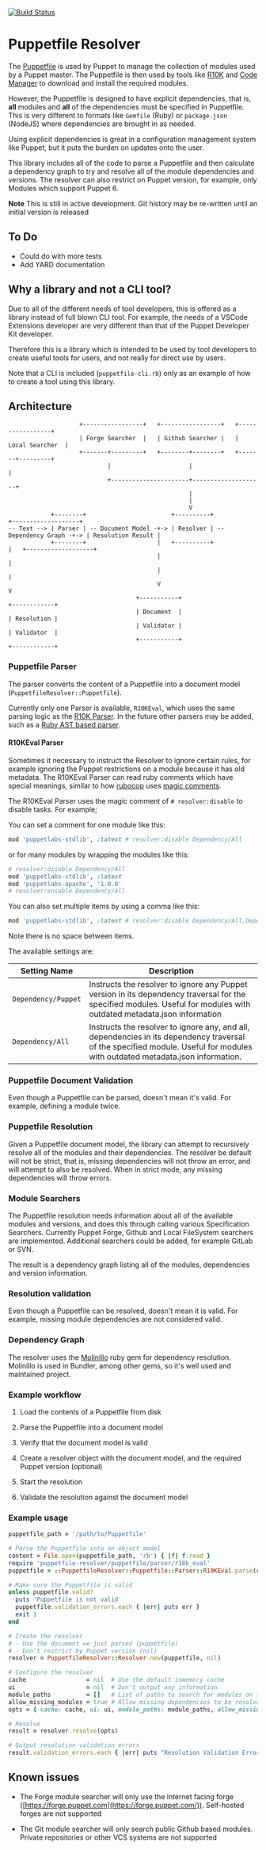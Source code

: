 [![Build Status](https://travis-ci.com/lingua-pupuli/puppetfile-resolver.svg?branch=master)](https://travis-ci.com/lingua-pupuli/puppetfile-resolver)

# Puppetfile Resolver

The [Puppetfile](https://puppet.com/docs/pe/latest/puppetfile.html) is used by Puppet to manage the collection of modules used by a Puppet master. The Puppetfile is then used by tools like [R10K](https://github.com/puppetlabs/r10k) and [Code Manager](https://puppet.com/docs/pe/latest/code_mgr_how_it_works.html#how-code-manager-works) to download and install the required modules.

However, the Puppetfile is designed to have explicit dependencies, that is, **all** modules and **all** of the dependencies must be specified in Puppetfile. This is very different to formats like `Gemfile` (Ruby) or `package.json` (NodeJS) where dependencies are brought in as needed.

Using explicit dependencies is great in a configuration management system like Puppet, but it puts the burden on updates onto the user.

This library includes all of the code to parse a Puppetfile and then calculate a dependency graph to try and resolve all of the module dependencies and versions. The resolver can also restrict on Puppet version, for example, only Modules which support Puppet 6.

**Note** This is still in active development. Git history may be re-written until an initial version is released

## To Do

- Could do with more tests
- Add YARD documentation

## Why a library and not a CLI tool?

Due to all of the different needs of tool developers, this is offered as a library instead of full blown CLI tool. For example, the needs of a VSCode Extensions developer are very different than that of the Puppet Developer Kit developer.

Therefore this is a library which is intended to be used by tool developers to create useful tools for users, and not really for direct use by users.

Note that a CLI is included (`puppetfile-cli.rb`) only as an example of how to create a tool using this library.

## Architecture

``` text
                    +-----------------+   +-----------------+   +-----------------+
                    | Forge Searcher  |   | Github Searcher |   | Local Searcher  |
                    +-------+---------+   +--------+--------+   +-------+---------+
                            |                      |                    |
                            +----------------------+--------------------+
                                                   |
                                                   |
                                                   V
            +--------+                        +----------+                          +-------------------+
-- Text --> | Parser | -- Document Model -+-> | Resolver | -- Dependency Graph -+-> | Resolution Result |
            +--------+                    |   +----------+                      |   +-------------------+
                                          |                                     |
                                          |                                     |
                                          V                                     V
                                    +-----------+                         +------------+
                                    | Document  |                         | Resolution |
                                    | Validator |                         | Validator  |
                                    +-----------+                         +------------+
```

### Puppetfile Parser

The parser converts the content of a Puppetfile into a document model (`PuppetfileResolver::Puppetfile`).

Currently only one Parser is available, `R10KEval`, which uses the same parsing logic as the [R10K Parser](https://github.com/puppetlabs/r10k/blob/master/lib/r10k/puppetfile.rb). In the future other parsers may be added, such as a [Ruby AST based parser](https://github.com/puppetlabs/r10k/pull/885).

#### R10KEval Parser

Sometimes it necessary to instruct the Resolver to ignore certain rules, for example ignoring the Puppet restrictions on a module because it has old metadata. The R10KEval Parser can read ruby comments which have special meanings, similar to how [rubocop](https://docs.rubocop.org/en/stable/) uses [magic comments](https://docs.rubocop.org/en/stable/configuration/#disabling-cops-within-source-code).

The R10KEval Parser uses the magic comment of `# resolver:disable` to disable tasks.  For example;

You can set a comment for one module like this:

``` ruby
mod 'puppetlabs-stdlib', :latest # resolver:disable Dependency/All
```

or for many modules by wrapping the modules like this:

``` ruby
# resolver:disable Dependency/All
mod 'puppetlabs-stdlib', :latest
mod 'puppetlabs-apache', '1.0.0'
# resolver:ensable Dependency/All
```

You can also set multiple items by using a comma like this:

``` ruby
mod 'puppetlabs-stdlib', :latest # resolver:disable Dependency/All,Dependency/Puppet
```

Note there is no space between items.

The available settings are:

| Setting Name        | Description |
| --------------------| ----------- |
| `Dependency/Puppet` | Instructs the resolver to ignore any Puppet version in its dependency traversal for the specified modules. Useful for modules with outdated metadata.json information |
| `Dependency/All`    | Instructs the resolver to ignore any, and all, dependencies in its dependency traversal of the specified module. Useful for modules with outdated metadata.json information. |

### Puppetfile Document Validation

Even though a Puppetfile can be parsed, doesn't mean it's valid. For example, defining a module twice.

### Puppetfile Resolution

Given a Puppetfile document model, the library can attempt to recursively resolve all of the modules and their dependencies. The resolver be default will not be strict, that is, missing dependencies will not throw an error, and will attempt to also be resolved. When in strict mode, any missing dependencies will throw errors.

### Module Searchers

The Puppetfile resolution needs information about all of the available modules and versions, and does this through calling various Specification Searchers. Currently Puppet Forge, Github and Local FileSystem searchers are implemented. Additional searchers could be added, for example GitLab or SVN.

The result is a dependency graph listing all of the modules, dependencies and version information.

### Resolution validation

Even though a Puppetfile can be resolved, doesn't mean it is valid. For example, missing module dependencies are not considered valid.

### Dependency Graph

The resolver uses the [Molinillo](https://github.com/CocoaPods/Molinillo) ruby gem for dependency resolution. Molinillo is used in Bundler, among other gems, so it's well used and maintained project.

### Example workflow

1. Load the contents of a Puppetfile from disk

2. Parse the Puppetfile into a document model

3. Verify that the document model is valid

4. Create a resolver object with the document model, and the required Puppet version (optional)

5. Start the resolution

6. Validate the resolution against the document model

### Example usage

``` ruby
puppetfile_path = '/path/to/Puppetfile'

# Parse the Puppetfile into an object model
content = File.open(puppetfile_path, 'rb') { |f| f.read }
require 'puppetfile-resolver/puppetfile/parser/r10k_eval'
puppetfile = ::PuppetfileResolver::Puppetfile::Parser::R10KEval.parse(content)

# Make sure the Puppetfile is valid
unless puppetfile.valid?
  puts 'Puppetfile is not valid'
  puppetfile.validation_errors.each { |err| puts err }
  exit 1
end

# Create the resolver
# - Use the document we just parsed (puppetfile)
# - Don't restrict by Puppet version (nil)
resolver = PuppetfileResolver::Resolver.new(puppetfile, nil)

# Configure the resolver
cache                 = nil  # Use the default inmemory cache
ui                    = nil  # Don't output any information
module_paths          = []   # List of paths to search for modules on the local filesystem
allow_missing_modules = true # Allow missing dependencies to be resolved
opts = { cache: cache, ui: ui, module_paths: module_paths, allow_missing_modules: allow_missing_modules }

# Resolve
result = resolver.resolve(opts)

# Output resolution validation errors
result.validation_errors.each { |err| puts "Resolution Validation Error: #{err}\n"}
```

## Known issues

- The Forge module searcher will only use the internet facing forge ([https://forge.puppet.com](https://forge.puppet.com/)). Self-hosted forges are not supported

- The Git module searcher will only search public Github based modules. Private repositories or other VCS systems are not supported
